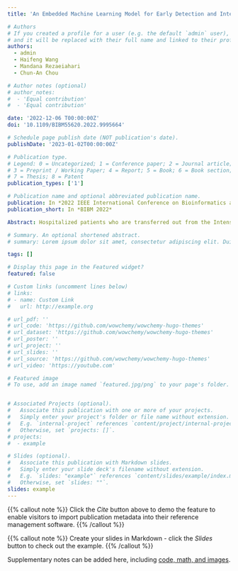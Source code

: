 ```yaml
---
title: 'An Embedded Machine Learning Model for Early Detection and Intervention of High-Risk Intensive Care Unit Readmission Patients'

# Authors
# If you created a profile for a user (e.g. the default `admin` user), write the username (folder name) here
# and it will be replaced with their full name and linked to their profile.
authors:
  - admin
  - Haifeng Wang
  - Mandana Rezaeiahari
  - Chun-An Chou

# Author notes (optional)
# author_notes:
#  - 'Equal contribution'
#  - 'Equal contribution'

date: '2022-12-06 T00:00:00Z'
doi: '10.1109/BIBM55620.2022.9995664'

# Schedule page publish date (NOT publication's date).
publishDate: '2023-01-02T00:00:00Z'

# Publication type.
# Legend: 0 = Uncategorized; 1 = Conference paper; 2 = Journal article;
# 3 = Preprint / Working Paper; 4 = Report; 5 = Book; 6 = Book section;
# 7 = Thesis; 8 = Patent
publication_types: ['1']

# Publication name and optional abbreviated publication name.
publication: In *2022 IEEE International Conference on Bioinformatics and Biomedicine *
publication_short: In *BIBM 2022*

Abstract: Hospitalized patients who are transferred out from the Intensive Care Unit (ICU) but readmitted within three days are considered ICU readmission. Compared with general hospital readmission, ICU readmission brings higher morbidity and mortality risks along with more financial and labor expenses because ICU requires a higher nurse-to-patient ratio and closer monitoring of high-risk patients. Early prediction and prevention of potential ICU readmission benefits both healthcare providers and patients. In this work, we designed an embedded machine learning (ML) system to detect individuals with high ICU readmission risk and support healthcare providers’ decisions on further interventions based on population health informatics. To discover patterns from the sparse and imbalanced ICU data, an algorithm called explainable ML with noise reduction (NRL) is proposed to predict patient readmission risk and identify controllable variables for early intervention. The proposed algorithm is tested on the MIMIC-II and achieved a better performance with an improvement of over 113% on sensitivity compared with widely utilized models, including logistic regression and decision tree, in predicting ICU readmission. A graphical user interface of the embedded machine learning system is further designed to illustrate a case study on its application in ICU readmission early detection and intervention in practice.

# Summary. An optional shortened abstract.
# summary: Lorem ipsum dolor sit amet, consectetur adipiscing elit. Duis posuere tellus ac convallis placerat. Proin tincidunt magna sed ex sollicitudin condimentum.

tags: []

# Display this page in the Featured widget?
featured: false

# Custom links (uncomment lines below)
# links:
# - name: Custom Link
#   url: http://example.org

# url_pdf: ''
# url_code: 'https://github.com/wowchemy/wowchemy-hugo-themes'
# url_dataset: 'https://github.com/wowchemy/wowchemy-hugo-themes'
# url_poster: ''
# url_project: ''
# url_slides: ''
# url_source: 'https://github.com/wowchemy/wowchemy-hugo-themes'
# url_video: 'https://youtube.com'

# Featured image
# To use, add an image named `featured.jpg/png` to your page's folder.


# Associated Projects (optional).
#   Associate this publication with one or more of your projects.
#   Simply enter your project's folder or file name without extension.
#   E.g. `internal-project` references `content/project/internal-project/index.md`.
#   Otherwise, set `projects: []`.
# projects:
#  - example

# Slides (optional).
#   Associate this publication with Markdown slides.
#   Simply enter your slide deck's filename without extension.
#   E.g. `slides: "example"` references `content/slides/example/index.md`.
#   Otherwise, set `slides: ""`.
slides: example
---
```


{{% callout note %}}
Click the _Cite_ button above to demo the feature to enable visitors to import publication metadata into their reference management software.
{{% /callout %}}

{{% callout note %}}
Create your slides in Markdown - click the _Slides_ button to check out the example.
{{% /callout %}}

Supplementary notes can be added here, including [code, math, and images](https://wowchemy.com/docs/writing-markdown-latex/).
